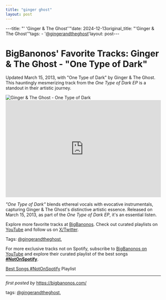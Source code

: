 ```yaml
---
title: "ginger ghost"
layout: post
---
```

---title: "' 'Ginger & The Ghost''"date: 2024-12-13original_title: "'Ginger & The Ghost'"tags:  - '[@gingerandtheghost](/tags/gingerandtheghost/)'layout: post---<!-- Post Title --><h1 >BigBanonos' Favorite Tracks: Ginger & The Ghost - "One Type of Dark"</h1> <!-- Introductory Text --><p >Updated March 15, 2013, with "One Type of Dark" by Ginger & The Ghost. This hauntingly mesmerizing track from the <em>One Type of Dark EP</em> is a standout in their artistic journey.</p> <!-- Featured Image --><div > <img src="https://images.squarespace-cdn.com/content/v1/582c03ef9f745686020daeb6/1484280335402-BNHHEU35TF0NUTK2J6B0/Screen+Shot+2017-01-13+at+3.03.15+pm.png" alt="Ginger & The Ghost - One Type of Dark" /></div> <!-- YouTube Video Embed --><div > <iframe width="100%" height="315" src="https://www.youtube.com/embed/FD78UGz3LeQ" title="Ginger And The Ghost - 'One Type Of Dark'" frameborder="0" allow="accelerometer; autoplay; encrypted-media; gyroscope; picture-in-picture; web-share" referrerpolicy="strict-origin-when-cross-origin" allowfullscreen></iframe></div> <!-- Song Information --><div > <p><em>"One Type of Dark"</em> blends ethereal vocals with evocative instrumentals, capturing Ginger & The Ghost's distinctive artistic essence. Released on March 15, 2013, as part of the <em>One Type of Dark EP</em>, it's an essential listen.</p></div> <!-- Footer Links --><div > <p>Explore more favorite tracks at <a href="https://bigbanonos.com/" target="_blank">BigBanonos</a>. Check out curated playlists on <a href="https://www.youtube.com/[@BigBanonos](/tags/BigBanonos/)" target="_blank">YouTube</a> and follow us on <a href="https://x.com/bigbanonos" target="_blank">X/Twitter</a>.</p></div> <!-- Tags --><p >Tags: [@gingerandtheghost](/tags/gingerandtheghost/),</p><!--Subscribe and Playlist Links--><div>    <p>For more exclusive tracks not on Spotify, subscribe to <a href="https://www.youtube.com/[@BigBanonos](/tags/BigBanonos/)" target="_blank">BigBanonos on YouTube</a> and explore their curated playlist of the best songs <strong>[#NotOnSpotify](/tags/NotOnSpotify/)</strong>.</p>    <p><a href="https://www.youtube.com/playlist?list=PLtuNtuTatqI0kFahUCbtbfenC_ET5O_tr" target="_blank">Best Songs [#NotOnSpotify](/tags/NotOnSpotify/) Playlist<br /></a></p></div><hr /><p><em>first posted by</em> <a href="https://bigbanonos.com/" rel="noopener" target="_new">https://bigbanonos.com/</a></p><p>tags: [@gingerandtheghost](/tags/gingerandtheghost/),</p>